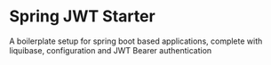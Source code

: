 # Spring JWT Starter

A boilerplate setup for spring boot based applications, complete with liquibase, configuration and JWT Bearer authentication
